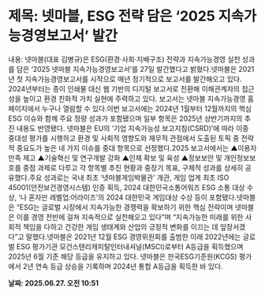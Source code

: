 # **제목: 넷마블, ESG 전략 담은 ‘2025 지속가능경영보고서’ 발간**

  내용: 넷마블(대표 김병규)은 ESG(환경·사회·지배구조) 전략과 지속가능경영 실천 성과를 담은 ‘2025 넷마블 지속가능경영보고서’를 27일 발간했다고 밝혔다.넷마블은 2021년 첫 지속가능경영보고서를 시작으로 매년 정기적으로 보고서를 발간해오고 있다. 2024년부터는 종이 인쇄물 대신 웹 기반의 디지털 보고서로 전환해 이해관계자의 접근성을 높이고 환경 친화적 가치 실현에 주력하고 있다. 보고서는 넷마블 지속가능경영 홈페이지에서 누구나 열람할 수 있다.이번 보고서에는 2024년 1월부터 12월까지의 핵심 ESG 이슈와 함께 주요 정량 성과가 포함됐으며 일부 항목은 2025년 상반기까지의 추진 내용도 반영됐다. 넷마블은 EU의 ‘기업 지속가능성 보고지침(CSRD)’에 따라 이중 중대성 평가를 시행하고 환경 및 사회적 영향도와 재무적 관점에서 도출된 토픽 중 전략적 중요도가 높은 네 가지 이슈를 중대 항목으로 선정했다.2025 보고서에서는 ▲이용자 만족 제고 ▲기술혁신 및 연구개발 강화 ▲인재 확보 및 육성 ▲정보보안 및 개인정보보호를 중점 과제로 다루고 각 항목별 추진 현황과 중장기 목표, 구체적 성과를 상세히 공유했다.주요 성과로는 국내 최초 ‘넷마블게임박물관’ 개관, 게임 업계 최초 ISO 45001(안전보건경영시스템) 인증 획득, 2024 대한민국소통어워즈 ESG 소통 대상 수상, ‘나 혼자만 레벨업:어라이즈’의 2024 대한민국 게임대상 수상 등이 포함됐다.넷마블은 “ESG는 글로벌 시장에서 지속가능한 경쟁력을 확보하기 위한 핵심 전략이며 넷마블은 이를 경영 전반에 걸쳐 지속적으로 실천해오고 있다”며 “지속가능한 미래를 위한 사회적 책임을 다하고 건강한 게임 생태계와 산업의 긍정적 변화를 이끄는 데 앞장서겠다”고 말했다.넷마블은 2021년 12월 ESG 경영위원회를 출범한 이래 2022년에는 글로벌 ESG 평가기관 모건스탠리캐피탈인터내셔널(MSCI)로부터 A등급을 획득했으며 2025년 6월 기준 해당 등급을 유지하고 있다. 넷마블은 한국ESG기준원(KCGS) 평가에서 2년 연속 등급 상승을 기록하며 2024년 통합 A등급을 획득한 바 있다.

  **날짜: 2025.06.27. 오전 10:51**